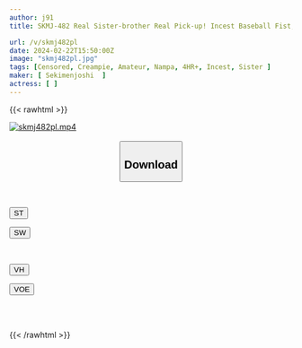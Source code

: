 ```yaml
---
author: j91
title: SKMJ-482 Real Sister-brother Real Pick-up! Incest Baseball Fist, 1 Million Yen Prize If You Don't Get An Erection When Your Older Sister Is Naked! If You Get Excited... It's A Forbidden Punishment Game! ! I'm Seriously Going To Have My Virgin Brother's Brush Sucked (raw)!

url: /v/skmj482pl
date: 2024-02-22T15:50:00Z
image: "skmj482pl.jpg"
tags: [Censored, Creampie, Amateur, Nampa, 4HR+, Incest, Sister	]
maker: [ Sekimenjoshi  ]
actress: [ ]
---
```



{{< rawhtml >}}

<div class="video" data-videoid="BYMQlk7ljPhM6B">
    <a href="javascript:;">
        <img src="/v/skmj482pl/skmj482pl.jpg" width="WIDTH" height="HEIGHT" alt="skmj482pl.mp4" loading="lazy">
    </a>
</div>

<script type="text/javascript" src="https://j91.asia/asset/on-demand-st.js"></script>

<br>
  <link rel="stylesheet" href="https://j91.asia/asset/bs5.css">
  
  <center>
  <button class="btn btn-primary" type="button" data-bs-toggle="collapse" data-bs-target=".multi-collapse" aria-expanded="false" aria-controls="multiCollapseExample1 multiCollapseExample2"><h2>Download</h2></button></center>
</p>
<div class="row">
  <div class="col">
    <div class="collapse multi-collapse" id="multiCollapseExample1">
      <div class="card card-body">
	      	      <br>
<div class="buttons">  
<p><a href="https://streamtape.to/v/BYMQlk7ljPhM6B" target="_blank"><button class="btn-hover color-3"><i class="fa fa-download"></i> ST</button></a></p>
<p><a href="https://cdnwish.com/4cimac38lvr7" target="_blank"><button class="btn-hover color-2"><i class="fa fa-download"></i> SW</button></a></p></div>
    </div>
  </div>
</div>
  <div class="col">
    <div class="collapse multi-collapse" id="multiCollapseExample2">
      <div class="card card-body">
	      <br>
<div class="buttons">
<p><a href="https://vidhidepro.com/f/4yyg3j18n6ar"><button class="btn-hover color-9"><i class="fa fa-download"></i> VH</button></a></p>
<p><a href="https://voe.sx/27wfrlydrckb"><button class="btn-hover color-8"><i class="fa fa-download"></i> VOE</button></a></p></div>
<br><br>
      </div>
    </div>
  </div>
</div>

{{< /rawhtml >}}